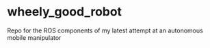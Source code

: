 # wheely_good_robot
Repo for the ROS components of my latest attempt at an autonomous mobile manipulator
